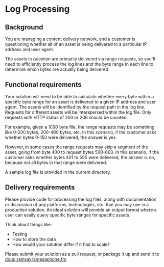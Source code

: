 # Log Processing

## Background

You are managing a content delivery network, and a customer is questioning whether all of an asset is being delivered to a particular IP address and user agent.

The assets in question are primarily delivered via range requests, so you'll need to efficiently process the log lines and the byte range in each line to determine which bytes are actually being delivered.

## Functional requirements

Your solution will need to be able to calculate whether every byte within a specific byte range for an asset is delivered to a given IP address and user agent. The assets will be identified by the request path in the log line. Requests for different assets will be interspersed within the log file. Only requests with HTTP status of 200 or 206 should be counted.

For example, given a 1000 byte file, the range requests may be something like 0-200 bytes, 200-400 bytes, etc. In this scenario, if the customer asks whether bytes 0-150 were delivered, the answer is yes.

However, in some cases the range requests may skip a segment of the asset, going from byte 400 to request bytes 500-600. In this scenario, if the customer asks whether bytes 401 to 550 were delivered, the answer is no, because not all bytes in that range were delivered.

A sample log file is provided in the current directory.

## Delivery requirements

Please provide code for processing the log files, along with documentation or discussion of any platforms, technologies, etc. that you may use in a production solution. An ideal solution will provide an output format where a user can easily query specific byte ranges for specific assets.

Think about things like:

* Testing
* How to store the data
* How would your solution differ if it had to scale?

Please submit your solution as a pull request, or package it up and send it to doug.ramsay@megaphone.fm.
